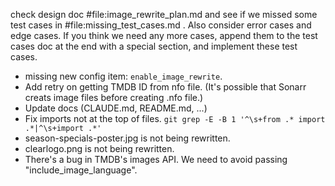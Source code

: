 check design doc #file:image_rewrite_plan.md and see if we missed some test cases in #file:missing_test_cases.md . Also consider error cases and edge cases. If you think we need any more cases, append them to the test cases doc at the end with a special section, and implement these test cases.

- missing new config item: `enable_image_rewrite`.
- Add retry on getting TMDB ID from nfo file. (It's possible that Sonarr creats image files before creating .nfo file.)
- Update docs (CLAUDE.md, README.md, ...)
- Fix imports not at the top of files. `git grep -E -B 1 '^\s+from .* import .*|^\s+import .*'`
- season-specials-poster.jpg is not being rewritten.
- clearlogo.png is not being rewritten.
- There's a bug in TMDB's images API. We need to avoid passing "include_image_language".
